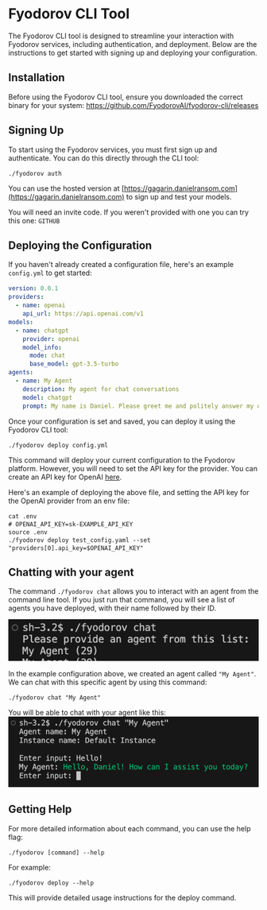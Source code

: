 # Fyodorov CLI Tool

The Fyodorov CLI tool is designed to streamline your interaction with Fyodorov services, including authentication, and deployment. Below are the instructions to get started with signing up and deploying your configuration.

## Installation

Before using the Fyodorov CLI tool, ensure you downloaded the correct binary for your system: https://github.com/FyodorovAI/fyodorov-cli/releases

## Signing Up

To start using the Fyodorov services, you must first sign up and authenticate. You can do this directly through the CLI tool:

```shell
./fyodorov auth
```

You can use the hosted version at [https://gagarin.danielransom.com](https://gagarin.danielransom.com) to sign up and test your models.

You will need an invite code. If you weren't provided with one you can try this one: `GITHUB`

## Deploying the Configuration

If you haven't already created a configuration file, here's an example `config.yml` to get started:
```yaml
version: 0.0.1
providers:
  - name: openai
    api_url: https://api.openai.com/v1
models:
  - name: chatgpt
    provider: openai
    model_info:
      mode: chat
      base_model: gpt-3.5-turbo
agents:
  - name: My Agent
    description: My agent for chat conversations
    model: chatgpt
    prompt: My name is Daniel. Please greet me and politely answer my questions.
```

Once your configuration is set and saved, you can deploy it using the Fyodorov CLI tool:

```shell
./fyodorov deploy config.yml
```

This command will deploy your current configuration to the Fyodorov platform. However, you will need to 
set the API key for the provider. You can create an API key for OpenAI [here](https://platform.openai.com/api-keys).

Here's an example of deploying the above file, and setting the API key for the OpenAI provider from an env file:

```shell
cat .env
# OPENAI_API_KEY=sk-EXAMPLE_API_KEY
source .env
./fyodorov deploy test_config.yaml --set "providers[0].api_key=$OPENAI_API_KEY"
```

## Chatting with your agent
The command `./fyodorov chat` allows you to interact with an agent from the command line tool. 
If you just run that command, you will see a list of agents you have deployed, with their name followed by their ID.

![Example of using `./fyodorov chat`](./imgs/fyodorov_chat.png)

In the example configuration above, we created an agent called `"My Agent"`. We can chat with this specific agent 
by using this command:
```shell
./fyodorov chat "My Agent"
```
You will be able to chat with your agent like this:
![Chatting with an agent](./imgs/fyodorov_chatting.png)

## Getting Help

For more detailed information about each command, you can use the help flag:
```shell
./fyodorov [command] --help
```
For example:

```shell
./fyodorov deploy --help
```
This will provide detailed usage instructions for the deploy command.
